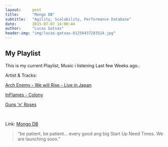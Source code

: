 ```yaml
---
layout:     post
title:      "Mongo DB"
subtitle:   "Agility, Scalability, Performance Database"
date:       2015-07-07 14:00:44
author:     "Lucas Gatsas"
header-img: "img/lucas-gatsas-01256437283514.jpg"
---
```

<h2 class="section-heading">My Playlist</h2>

This is my current Playlist, Music i listening Last few Weeks ago.. 

Artist & Tracks:

[Arch Enemy - We will Rise - Live in Japan](https://www.youtube.com/watch?v=QRof6njCZWU) 

[InFlames - Colony](https://www.youtube.com/watch?v=kR-UCNF9BeU) 

[Guns 'n' Roses](https://www.youtube.com/watch?v=VC9L-BZ1PI0) 

<br>










Link: <a href="https://www.mongodb.org">Mongo DB</a>



<blockquote>
“be patient, be patient... every good ang big Start Up Need Times. We are launching soon.” 
</blockquote>

